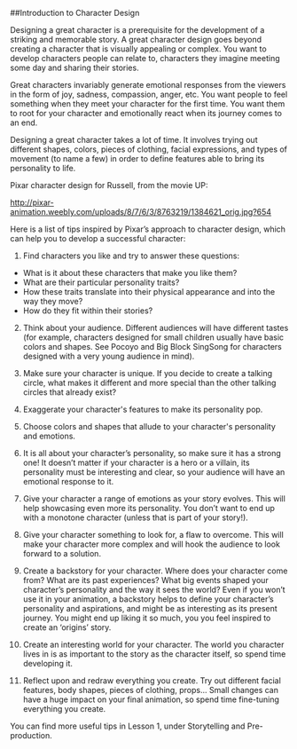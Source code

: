 ##Introduction to Character Design

Designing a great character is a prerequisite for the development of a striking and memorable story. A great character design goes beyond creating a character that is visually appealing or complex. You want to develop characters people can relate to, characters they imagine meeting some day and sharing their stories. 

Great characters invariably generate emotional responses from the viewers in the form of joy, sadness, compassion, anger, etc. You want people to feel something when they meet your character for the first time. You want them to root for your character and emotionally react when its journey comes to an end.

Designing a great character takes a lot of time. It involves trying out different shapes, colors, pieces of clothing, facial expressions, and types of movement (to name a few) in order to define features able to bring its personality to life.

Pixar character design for Russell, from the movie UP:

http://pixar-animation.weebly.com/uploads/8/7/6/3/8763219/1384621_orig.jpg?654


Here is a list of tips inspired by Pixar’s approach to character design, which can help you to develop a successful character:

1. Find characters you like and try to answer these questions: 

 - What is it about these characters that make you like them?
 - What are their particular personality traits?
 - How these traits translate into their physical appearance and into the way they move?
 - How do they fit within their stories? 

2. Think about your audience. Different audiences will have different tastes (for example, characters designed for small children usually have basic colors and shapes. See Pocoyo and Big Block SingSong for characters designed with a very young audience in mind).

3. Make sure your character is unique. If you decide to create a talking circle, what makes it different and more special than the other talking circles that already exist?

4. Exaggerate your character's features to make its personality pop.

5. Choose colors and shapes that allude to your character's personality and emotions.

6. It is all about your character’s personality, so make sure it has a strong one! It doesn’t matter if your character is a hero or a villain, its personality must be interesting and clear, so your audience will have an emotional response to it.

7. Give your character a range of emotions as your story evolves. This will help showcasing even more its personality. You don’t want to end up with a monotone character (unless that is part of your story!).

8. Give your character something to look for, a flaw to overcome. This will make your character more complex and will hook the audience to look forward to a solution.

9. Create a backstory for your character. Where does your character come from? What are its past experiences? What big events shaped your character’s personality and the way it sees the world? Even if you won’t use it in your animation, a backstory helps to define your character’s personality and aspirations, and might be as interesting as its present journey. You might end up liking it so much, you you feel inspired to create an ‘origins’ story.

10. Create an interesting world for your character. The world you character lives in is as important to the story as the character itself, so spend time developing it.

11. Reflect upon and redraw everything you create. Try out different facial features, body shapes, pieces of clothing, props... Small changes can have a huge impact on your final animation, so spend time fine-tuning everything you create.

You can find more useful tips in Lesson 1, under Storytelling and Pre-production.
